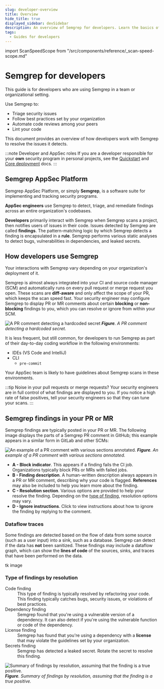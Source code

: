 ```yaml
---
slug: developer-overview
title: Overview
hide_title: true
displayed_sidebar: devSidebar
description: An overview of Semgrep for developers. Learn the basics of Semgrep and how it integrates into your coding workflows and environment.
tags:
  - Guides for developers
---
```


import ScanSpeedScope from "/src/components/reference/_scan-speed-scope.md"

# Semgrep for developers

This guide is for developers who are using Semgrep in a team or organizational setting.

Use Semgrep to:

- Triage security issues
- Follow best practices set by your organization
- Automate code reviews among your peers
- Lint your code

This document provides an overview of how developers work with Semgrep to resolve the issues it detects.

<!-- move to another doc
By understanding how Semgrep works, you are able to customize Semgrep to better suit your needs.

-->

<!-- tk figure out where to put this
- To learn about and set up a Semgrep account, see [Sign in and install Semgrep](/for-developers/developer-signin).
- For a guide on triaging, remediating, and fixing issues with Semgrep, see [Resolve findings with Semgrep](/for-developers/resolve-findings). -->

:::note Developer and AppSec roles
If you are a developer responsible for your **own** security program in personal projects, see the [Quickstart](/getting-started/quickstart) and [Core deployment](/deployment/core-deployment) docs.
:::

## Semgrep AppSec Platform

Semgrep AppSec Platform, or simply **Semgrep**, is a software suite for implementing and tracking security programs.

**AppSec engineers** use Semgrep to detect, triage, and remediate findings across an entire organization's codebases.

**Developers** primarily interact with Semgrep when Semgrep scans a project, then notifies users of issues in their code. Issues detected by Semgrep are called **findings**. The pattern-matching logic by which Semgrep detects a finding is encapsulated in a **rule**. Semgrep performs various static analyses to detect bugs, vulnerabilities in dependencies, and leaked secrets.

## How developers use Semgrep

Your interactions with Semgrep vary depending on your organization's deployment of it.

Semgrep is almost always integrated into your CI and source code manager (SCM) and automatically runs on every pull request or merge request you open. These scans are **diff-aware** and only affect the scope of your PR, which keeps the scan speed fast. Your security engineer may configure Semgrep to display PR or MR comments about certain **blocking** or **non-blocking** findings to you, which you can resolve or ignore from within your SCM.

![A PR comment detecting a hardcoded secret](/img/guardrails-secrets.png)
_**Figure**. A PR comment detecting a hardcoded secret._

It is less frequent, but still common, for developers to run Semgrep as part of their day-to-day coding workflow in the following environments:

-  IDEs (VS Code and IntelliJ)
-  CLI
    - `pre-commit`

Your AppSec team is likely to have guidelines about Semgrep scans in these environments.

:::tip Noise in your pull requests or merge requests?
Your security engineers are in full control of what findings are displayed to you. If you notice a high rate of false positives, tell your security engineers so that they can tune your scans. 
:::

## Semgrep findings in your PR or MR

Semgrep findings are typically posted in your PR or MR. The following image displays the parts of a Semgrep PR comment in GitHub; this example appears in a similar form in GitLab and other SCMs:

![An example of a PR comment with various sections annotated.](/img/pr-comment-sections.png#md-width)
_**Figure**. An example of a PR comment with various sections annotated._

- **A - Block indicator**. This appears if a finding fails the CI job. Organizations typically block PRs or MRs with failed jobs.
- **B - Finding description**. A human-written description always appears in a PR or MR comment, describing why your code is flagged. **References** may also be included to help you learn more about the finding.
- **C - Resolution section**. Various options are provided to help your resolve the finding. Depending on the [type of finding](#type-of-findings-by-resolution), resolution options may vary.
- **D - Ignore instructions**. Click to view instructions about how to ignore the finding by replying to the comment.

### Dataflow traces 

Some findings are detected based on the flow of data from some source (such as a user input) into a sink, such as a database. Semgrep can detect if the data has **not** been sanitized. These findings may include a dataflow graph, which can show the **lines of code** of the sources, sinks, and traces that have been performed on the data.

tk image

### Type of findings by resolution

<dl>
<dt>Code finding</dt> 
<dd>This type of finding is typically resolved by refactoring your code. This finding typically catches bugs, security issues, or violations of best practices.</dd>
<dt>Dependency finding</dt> 
<dd>Semgrep found that you're using a vulnerable version of a dependency. It can also detect if you're using the vulnerable function or code of the dependency.</dd>
<dt>License finding</dt>
<dd>Semgrep has found that you're using a dependency with a <strong>license</strong> that may violate the guidelines set by your organization.</dd>
<dt>Secrets finding</dt>
<dd>Semgrep has detected a leaked secret. Rotate the secret to resolve this finding.</dd>
</dl>

![Summary of findings by resolution, assuming that the finding is a true positive.](/img/finding-by-resolution.jpg#md-width)
_**Figure**. Summary of findings by resolution, assuming that the finding is a true positive._

